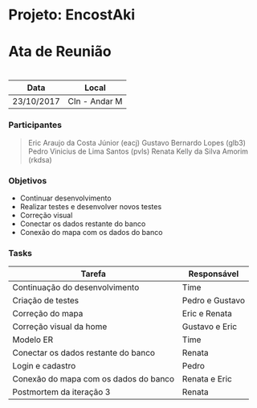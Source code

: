 # Projeto: EncostAki

# Ata de Reunião
#
#
| Data| Local |
| ------ | ------ |
|23/10/2017|CIn - Andar M|

### Participantes
> Eric Araujo da Costa Júnior (eacj)
> Gustavo Bernardo Lopes (glb3)
> Pedro Vinicius de Lima Santos (pvls)
> Renata Kelly da Silva Amorim (rkdsa)

### Objetivos

- Continuar desenvolvimento 
- Realizar testes e desenvolver novos testes                               
- Correção visual                       
- Conectar os dados restante do banco                  
- Conexão do mapa com os dados do banco                                

### Tasks

| Tarefa | Responsável |
| ------ | ------ |
|Continuação do desenvolvimento|Time|
|Criação de testes|Pedro e Gustavo|
|Correção do mapa|Eric e Renata|
|Correção visual da home|Gustavo e Eric|
|Modelo ER|Time|
|Conectar os dados restante do banco|Renata|
|Login e cadastro|Pedro|
|Conexão do mapa com os dados do banco|Renata e Eric|
|Postmortem da iteração 3|Renata|
